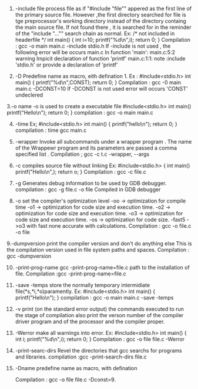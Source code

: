 1. -include file
    process file as if "#include "file"" appered as the first line of the primary source file. However ,the first 
    directory searched for file is tge preprocessor's working directory instead of the directory containg the main 
    source file. If not found there , it is searched for in the reminder of the  "include "..."" search chain as normal.
Ex:
/* not included in headerfile */
 int main()
 {
   int i=10;
   printf("%d\n",i);
   return 0;
 }
  Compilation : gcc -o main main.c -include stdio.h
  If -include is not used , the following error will be occurs
  main.c In function 'main':
  main.c:5:2  warning Impicit declaration of function 'printf' 
  main.c:1:1: note :include 'stdio.h' or provide a declaration of 'printf' 


2. -D
      Predefine name as macro, eith defination 1.
     Ex :
      #include<stdio.h>
      int main()
      {
         printf("%d\n",CONST);
         return 0;
      }
      Compilation : gcc -0 main main.c -DCONST=10
      If -DCONST is not used error will occurs
      'CONST' undeclered

3.-o name 
    -o is used to create a executable file
    #include<stdio.h>
    int main()
    printf("Hello\n");
    return 0;
} 
   compilation : gcc -o main main.c

4. -time
    Ex;
    #include<stdio.h>
    int main()
    {
     printf("hello\n");
     return 0;
    }
    compilation : time gcc main.c
     

5. -wrapper 
     Invoke all subcommands under a wrapper program . The name of the Wrappewr program and its parameters are passed a 
     comma specified list .
     Compilation ; gcc -c t.c -wrapper, --args

6. -c 
      compiles source file without linking
      Ex:
      #include<stdio.h>
      {
         int main()
          printf("Hello\n",);
          return o;
      }
      Compilation : gcc -c file.c
 
7.  -g
      Generates debug information to be used by GDB debugger.
      compilation : gcc -g file.c -o file
      Compiled in GDB debugger

8.  -o 
    set the compiler's optimization level
    -oo  ->  optimization for compile time 
    -o1 ->   optimization for code size and execution time.
    -o2 ->   optimization for code size and execution time.
    -o3 ->   optimization for code size and execution time.
    -os ->   optimization for code size.
    -fast5 ->o3 with fast none accurate with calculations.
   Compilation : gcc -o file.c -o file

9.-dumpversion
   print the compiler version and don't do anything else
   This is the compilation version used in file system paths and spaces.
   Compilation : gcc -dumpversion

10.  -print-prog-name
     gcc -print-prog-name=file.c path to the installation of file.
     Compilation :gcc -print-prog-name=file.c

11.  -save -temps
     store the normally temporary intermidiate file(*s,*i,*o)paramently.
     Ex:
     #include<stdio.h>
     int main()
     {
      printf("Hello\n");
     }
   compilation : gcc -o main main.c -save -temps
  
12. -v 
    print (on the standard error output) the commands executed to run the stage of compilation 
   also print the verson number of the compiler driver program and of the processor and the compiler proper.

13. -Werror 
    make all warnings into error.
    Ex:
   #include<stdio.h>
   int main()
   {
    int i;
   printf("%d\n",i);
   return 0;
  }
  Compilation : gcc -o file file.c -Werror

14. -print-searc-dirs
   Revel the directories that gcc searchs for programs and libraries.
   compilation :gcc -print-search-dirs file.c

15. -Dname predefine name as macro, with defination

    Compilation : gcc -o file file.c -Dconst=9.
